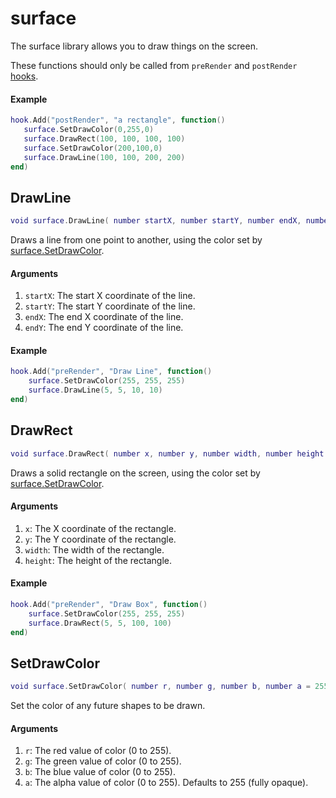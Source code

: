 # surface

The surface library allows you to draw things on the screen.

These functions should only be called from `preRender` and `postRender` [hooks](hook.md).

#### Example

```lua
hook.Add("postRender", "a rectangle", function()
   surface.SetDrawColor(0,255,0)
   surface.DrawRect(100, 100, 100, 100)
   surface.SetDrawColor(200,100,0)
   surface.DrawLine(100, 100, 200, 200)
end)
```

## DrawLine

```lua
void surface.DrawLine( number startX, number startY, number endX, number endY )
```

Draws a line from one point to another, using the color set by [surface.SetDrawColor](#setDrawColor).

#### Arguments

1. `startX`: The start X coordinate of the line.
2. `startY`: The start Y coordinate of the line.
3. `endX`: The end X coordinate of the line.
4. `endY`: The end Y coordinate of the line.

#### Example

```lua
hook.Add("preRender", "Draw Line", function()
    surface.SetDrawColor(255, 255, 255)
    surface.DrawLine(5, 5, 10, 10)
end)
```

## DrawRect

```lua
void surface.DrawRect( number x, number y, number width, number height )
```

Draws a solid rectangle on the screen, using the color set by [surface.SetDrawColor](#setDrawColor).

#### Arguments

1. `x`: The X coordinate of the rectangle.
2. `y`: The Y coordinate of the rectangle.
3. `width`: The width of the rectangle.
4. `height`: The height of the rectangle.

#### Example

```lua
hook.Add("preRender", "Draw Box", function()
    surface.SetDrawColor(255, 255, 255)
    surface.DrawRect(5, 5, 100, 100)
end)
```

## SetDrawColor

```lua
void surface.SetDrawColor( number r, number g, number b, number a = 255 )
```

Set the color of any future shapes to be drawn.

#### Arguments

1. `r`: The red value of color (0 to 255).
2. `g`: The green value of color (0 to 255).
3. `b`: The blue value of color (0 to 255).
4. `a`: The alpha value of color (0 to 255). Defaults to 255 (fully opaque).
